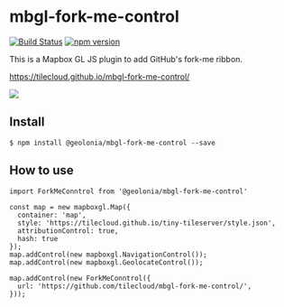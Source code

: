 # mbgl-fork-me-control

[![Build Status](https://travis-ci.org/tilecloud/mbgl-fork-me-control.svg?branch=master)](https://travis-ci.org/tilecloud/mbgl-fork-me-control)
[![npm version](https://badge.fury.io/js/%40geolonia%2Fmbgl-fork-me-control.svg)](https://badge.fury.io/js/%40geolonia%2Fmbgl-fork-me-control)

This is a Mapbox GL JS plugin to add GitHub's fork-me ribbon.

https://tilecloud.github.io/mbgl-fork-me-control/

![](https://www.evernote.com/l/ABXkH-a_3vdIm4yDn-OOgfXUjmsJSObhe6IB/image.png)

## Install

```
$ npm install @geolonia/mbgl-fork-me-control --save
```

## How to use

```node
import ForkMeConntrol from '@geolonia/mbgl-fork-me-control'

const map = new mapboxgl.Map({
  container: 'map',
  style: 'https://tilecloud.github.io/tiny-tileserver/style.json',
  attributionControl: true,
  hash: true
});
map.addControl(new mapboxgl.NavigationControl());
map.addControl(new mapboxgl.GeolocateControl());

map.addControl(new ForkMeConntrol({
  url: 'https://github.com/tilecloud/mbgl-fork-me-control/',
}));
```
